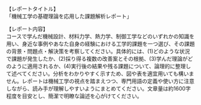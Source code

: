 【レポートタイトル】  
「機械工学の基礎理論を応用した課題解析レポート」

【レポート内容】  
コースで学んだ機械設計、材料力学、熱力学、制御工学などのいずれかの知識を用い、身近な事例やあなた自身の経験における工学的課題を一つ選び、その課題の背景・問題点・解決策を考察してください。具体的には、(1)どのような状況で課題が発生したか、(2)採り得る複数の改善案とその根拠、(3)学んだ理論がどのように適用されるか、(4)実行後の結果や残る課題について、論理的に整理して述べてください。分析をわかりやすく示すため、図や表を適宜用いても構いません。レポートは機械工学の視点を踏まえつつ、専門用語の定義や使い方に注意しながら、読み手が理解しやすいようにまとめてください。文章量は約1600字程度を目安とし、簡潔で明瞭な論述を心がけてください。